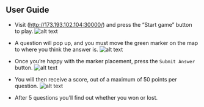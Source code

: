 ## User Guide 
- Visit (http://173.193.102.104:30000/) and press the “Start game” button to play.
![alt text](https://raw.githubusercontent.com/christophernixon/DevOps-Pipeline-sweng/master/docs/images/start.png)

- A question will pop up, and you must move the green marker on the map to where
you think the answer is.
![alt text](https://raw.githubusercontent.com/christophernixon/DevOps-Pipeline-sweng/master/docs/images/pin.png)

- Once you’re happy with the marker placement, press the `Submit Answer` button.
![alt text](https://raw.githubusercontent.com/christophernixon/DevOps-Pipeline-sweng/master/docs/images/submit_answer.png)

- You will then receive a score, out of a maximum of 50 points per question.
![alt text](https://raw.githubusercontent.com/christophernixon/DevOps-Pipeline-sweng/master/docs/images/score.png)

- After 5 questions you’ll find out whether you won or lost.
